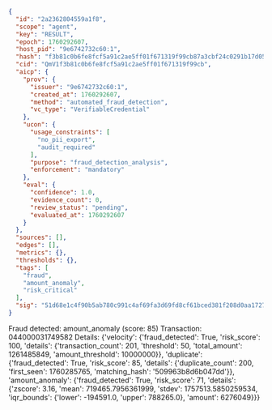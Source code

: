 ```json
{
  "id": "2a2362804559a1f8",
  "scope": "agent",
  "key": "RESULT",
  "epoch": 1760292607,
  "host_pid": "9e6742732c60:1",
  "hash": "f3b81c0b6fe8fcf5a91c2ae5ff01f671319f99cb87a3cbf24c0291b17d05d803",
  "cid": "QmV1f3b81c0b6fe8fcf5a91c2ae5ff01f671319f99cb",
  "aicp": {
    "prov": {
      "issuer": "9e6742732c60:1",
      "created_at": 1760292607,
      "method": "automated_fraud_detection",
      "vc_type": "VerifiableCredential"
    },
    "ucon": {
      "usage_constraints": [
        "no_pii_export",
        "audit_required"
      ],
      "purpose": "fraud_detection_analysis",
      "enforcement": "mandatory"
    },
    "eval": {
      "confidence": 1.0,
      "evidence_count": 0,
      "review_status": "pending",
      "evaluated_at": 1760292607
    }
  },
  "sources": [],
  "edges": [],
  "metrics": {},
  "thresholds": {},
  "tags": [
    "fraud",
    "amount_anomaly",
    "risk_critical"
  ],
  "sig": "51d68e1c4f90b5ab780c991c4af69fa3d69fd8cf61bced381f208d0aa17272c4"
}
```

Fraud detected: amount_anomaly (score: 85)
Transaction: 044000031749582
Details: {'velocity': {'fraud_detected': True, 'risk_score': 100, 'details': {'transaction_count': 201, 'threshold': 50, 'total_amount': 1261485849, 'amount_threshold': 10000000}}, 'duplicate': {'fraud_detected': True, 'risk_score': 85, 'details': {'duplicate_count': 200, 'first_seen': 1760285765, 'matching_hash': '509963b8d6b047dd'}}, 'amount_anomaly': {'fraud_detected': True, 'risk_score': 71, 'details': {'zscore': 3.16, 'mean': 719465.7956361999, 'stdev': 1757513.5850259534, 'iqr_bounds': {'lower': -194591.0, 'upper': 788265.0}, 'amount': 6276049}}}